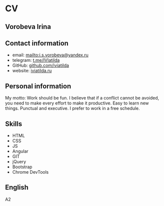 # CV
## Vorobeva Irina

## Contact information
* email: [mailto:i.s.vorobeva@yandex.ru](i.s.vorobeva@yandex.ru)
* telegram: [t.me/IVIatilda](@IVIatilda)
* GitHub: [github.com/iviatilda](https://github.com/iviatilda)
* website: [iviatilda.ru](https://iviatilda.ru)

## Personal information
My motto: Work should be fun.
I believe that if a conflict cannot be avoided, you need to make every effort to make it productive.
Easy to learn new things. Punctual and executive. I prefer to work in a free schedule.

## Skills
* HTML
* CSS
* JS
* Angular
* GIT
* jQuery
* Bootstrap
* Chrome DevTools

## English
A2